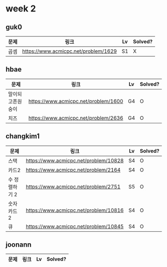 # week 2

## guk0
| 문제 | 링크 | Lv  | Solved? |
| --- | --- | --- | --- |
| 곱셈 | https://www.acmicpc.net/problem/1629 | S1 | X |



## hbae 
| 문제 | 링크 | Lv  | Solved? |
| --- | --- | --- | --- |
| 말이되고픈원숭이 | https://www.acmicpc.net/problem/1600 | G4 | O |
| 치즈 | https://www.acmicpc.net/problem/2636 | G4 | O |


## changkim1
| 문제 | 링크 | Lv  | Solved? |
| --- | --- | --- | --- |
| 스택 | https://www.acmicpc.net/problem/10828 | S4 | O |
| 카드2 | https://www.acmicpc.net/problem/2164 | S4 | O |
| 수 정렬하기 2 | https://www.acmicpc.net/problem/2751 | S5 | O |
| 숫자 카드 2 | https://www.acmicpc.net/problem/10816 | S4 | O |
| 큐 | https://www.acmicpc.net/problem/10845 | S4 | O |


## joonann
| 문제 | 링크 | Lv  | Solved? |
| --- | --- | --- | --- |
